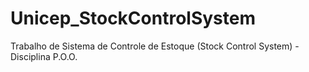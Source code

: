 # Unicep_StockControlSystem
Trabalho de Sistema de Controle de Estoque (Stock Control System) - Disciplina P.O.O.
